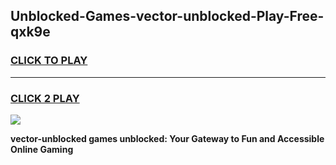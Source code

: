 
## Unblocked-Games-vector-unblocked-Play-Free-qxk9e
<h3>
<a href="https://premium76.site?title=vector-unblocked&ref=18A1">CLICK TO PLAY</a></h3>
<hr>

<h3>
<a href="https://premium76.site?title=vector-unblocked&ref=18A1">CLICK 2 PLAY</a>
  
</h3>

<a href="https://premium76.site?title=vector-unblocked&ref=18A1"><img src="https://clearcache.store/games.png"></a>


**vector-unblocked games unblocked: Your Gateway to Fun and Accessible Online Gaming**
